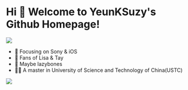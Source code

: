 # Hi 🎉 Welcome to YeunKSuzy's Github Homepage!

<img src="https://readme-typing-svg.herokuapp.com/?lines=In-game;There%20is%20nothing%20to%20see%20here.&font=Roboto" />

- 📙 Focusing on Sony & iOS
- 💎 Fans of Lisa & Tay 
- 👻 Maybe lazybones
- 🧑‍🎓 A master in University of Science and Technology of China(USTC)


<img align="top" src="https://github-readme-stats.vercel.app/api?username=YeunKSuzy&show_icons=true&icon_color=CE1D2D&text_color=718096&bg_color=ffffff&hide_title=true" />


<!--
**YeunkSuzy/YeunkSuzy** is a ✨ _special_ ✨ repository because its `README.md` (this file) appears on your GitHub profile.

Here are some ideas to get you started:

- 🔭 I’m currently working on ...
- 🌱 I’m currently learning ...
- 👯 I’m looking to collaborate on ...
- 🤔 I’m looking for help with ...
- 💬 Ask me about ...
- 📫 How to reach me: ...
- 😄 Pronouns: ...
- ⚡ Fun fact: ...
-->
